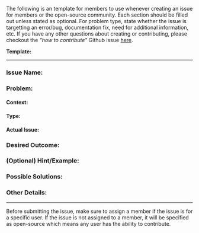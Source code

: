 The following is an template for members to use whenever creating an issue for members or the open-source community. Each section should be filled out unless stated as optional. For problem type, state whether the issue is targetting an error/bug, documentation fix, need for additional information, etc. If you have any other questions about creating or contributing, please checkout the *"how to contribute"* Github issue [here](https://github.com/bitprj "here").

**Template:**

---


### Issue Name:

### Problem:
#### Context:
#### Type:
#### Actual Issue:
### Desired Outcome:

### (Optional) Hint/Example:

### Possible Solutions:

### Other Details:

---
Before submitting the issue, make sure to assign a member if the issue is for a specific user. If the issue is not assigned to a member, it will be specified as open-source which means any user has the ability to contribute.

